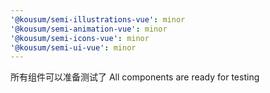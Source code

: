 ```yaml
---
'@kousum/semi-illustrations-vue': minor
'@kousum/semi-animation-vue': minor
'@kousum/semi-icons-vue': minor
'@kousum/semi-ui-vue': minor
---
```


所有组件可以准备测试了 All components are ready for testing
